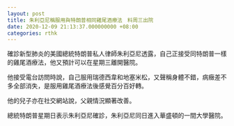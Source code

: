 ```yaml
---
layout: post
title: 朱利亞尼稱服用與特朗普相同雞尾酒療法　料周三出院
date: 2020-12-09 21:13:37.000000000 +08:00
categories: rthk
---
```


確診新型肺炎的美國總統特朗普私人律師朱利亞尼透露，自己正接受同特朗普一樣的雞尾酒療法，他又預計可以在星期三離開醫院。

他接受電台訪問時說，自己服用瑞德西韋和地塞米松，又聲稱身體不錯，病癥差不多全部消失，是服用雞尾酒療法後感覺百分百好轉。

他的兒子亦在社交網站說，父親情況顯著改善。

總統特朗普星期日表示朱利亞尼確診，朱利亞尼同日進入華盛頓的一間大學醫院。
